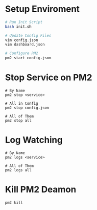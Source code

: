 # Setup Enviroment

``` bash
# Run Init Script
bash init.sh

# Update Config Files
vim config.json
vim dashboard.json

# Configure PM2
pm2 start config.json
```

# Stop Service on PM2
```
# By Name
pm2 stop <service>

# All in Config
pm2 stop config.json

# All of Them
pm2 stop all
```

# Log Watching
```
# By Name
pm2 logs <service>

# All of Them
pm2 logs all
```

# Kill PM2 Deamon
```
pm2 kill
```
